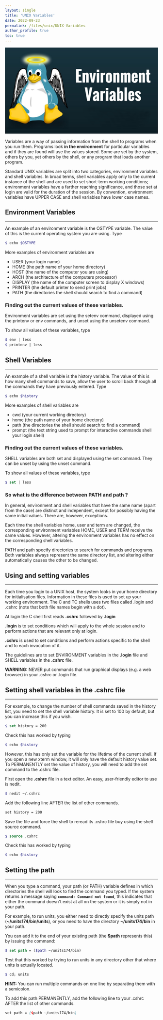 ```yaml
---
layout: single
title: 'UNIX Variables'
date: 2022-09-23
permalink: /files/unix/UNIX-Variables
author_profile: true
toc: true
---
```


![Unix files sytem](/images/unix/unix.webp)

Variables are a way of passing information from the shell to programs when you run them. Programs look **in the environment** for particular variables and if they are found will use the values stored. Some are set by the system, others by you, yet others by the shell, or any program that loads another program.

Standard UNIX variables are split into two categories, environment variables and shell variables. In broad terms, shell variables apply only to the current instance of the shell and are used to set short-term working conditions; environment variables have a farther reaching significance, and those set at login are valid for the duration of the session. By convention, environment variables have UPPER CASE and shell variables have lower case names.
## Environment Variables
----

An example of an environment variable is the OSTYPE variable. The value of this is the current operating system you are using. Type
```scss
$ echo $OSTYPE
```
More examples of environment variables are

* USER (your login name)
* HOME (the path name of your home directory)
* HOST (the name of the computer you are using)
* ARCH (the architecture of the computers processor)
* DISPLAY (the name of the computer screen to display X windows)
* PRINTER (the default printer to send print jobs)
* PATH (the directories the shell should search to find a command)

### Finding out the current values of these variables.

Environment variables are set using the setenv command, displayed using the printenv or env commands, and unset using the unsetenv command.

To show all values of these variables, type
```scss
$ env | less
$ printenv | less
```
## Shell Variables
-------------------

An example of a shell variable is the history variable. The value of this is how many shell commands to save, allow the user to scroll back through all the commands they have previously entered. Type
```scss
$ echo $history
```
More examples of shell variables are

* cwd (your current working directory)
* home (the path name of your home directory)
* path (the directories the shell should search to find a command)
* prompt (the text string used to prompt for interactive commands shell your login shell)

### Finding out the current values of these variables.

SHELL variables are both set and displayed using the set command. They can be unset by using the unset command.

To show all values of these variables, type
```scss
$ set | less
```
### So what is the difference between PATH and path ?

In general, environment and shell variables that have the same name (apart from the case) are distinct and independent, except for possibly having the same initial values. There are, however, exceptions.

Each time the shell variables home, user and term are changed, the corresponding environment variables HOME, USER and TERM receive the same values. However, altering the environment variables has no effect on the corresponding shell variables.

PATH and path specify directories to search for commands and programs. Both variables always represent the same directory list, and altering either automatically causes the other to be changed.

## Using and setting variables
---

Each time you login to a UNIX host, the system looks in your home directory for initialisation files. Information in these files is used to set up your working environment. The C and TC shells uses two files called .login and .cshrc (note that both file names begin with a dot).

At login the C shell first reads **.cshrc** followed by **.login**

**.login** is to set conditions which will apply to the whole session and to perform actions that are relevant only at login.

**.cshrc** is used to set conditions and perform actions specific to the shell and to each invocation of it.

The guidelines are to set ENVIRONMENT variables in the **.login** file and SHELL variables in the **.cshrc** file.

**WARNING:** NEVER put commands that run graphical displays (e.g. a web browser) in your .cshrc or .login file.

## Setting shell variables in the .cshrc file
---

For example, to change the number of shell commands saved in the history list, you need to set the shell variable history. It is set to 100 by default, but you can increase this if you wish.
```scss
$ set history = 200
```
Check this has worked by typing
```scss
$ echo $history
```
However, this has only set the variable for the lifetime of the current shell. If you open a new xterm window, it will only have the default history value set. To PERMANENTLY set the value of history, you will need to add the set command to the .cshrc file.

First open the **.cshrc** file in a text editor. An easy, user-friendly editor to use is nedit.
```scss
$ nedit ~/.cshrc
```
Add the following line AFTER the list of other commands.
```scss
set history = 200
```
Save the file and force the shell to reread its .cshrc file buy using the shell source command.

```scss
$ source .cshrc
```
Check this has worked by typing
```scss
$ echo $history
```
## Setting the path
---

When you type a command, your path (or PATH) variable defines in which directories the shell will look to find the command you typed. If the system returns a message saying **`command: Command not found`**, this indicates that either the command doesn't exist at all on the system or it is simply not in your path.

For example, to run units, you either need to directly specify the units path (**~/units174/bin/units**), or you need to have the directory **~/units174/bin** in your path.

You can add it to the end of your existing path (the **$path** represents this) by issuing the command:
```scss
$ set path = ($path ~/units174/bin)
```
Test that this worked by trying to run units in any directory other that where units is actually located.

```scss
$ cd; units
```
**HINT:** You can run multiple commands on one line by separating them with a semicolon.

To add this path PERMANENTLY, add the following line to your .cshrc AFTER the list of other commands.
```scss
set path = ($path ~/units174/bin)
```